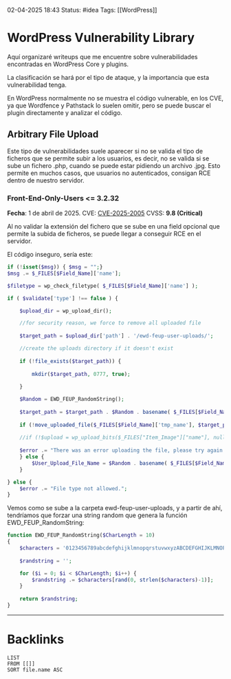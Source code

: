02-04-2025 18:43
Status: #idea
Tags: [[WordPress]]

# WordPress Vulnerability Library

Aquí organizaré writeups que me encuentre sobre vulnerabilidades encontradas en WordPress Core y plugins.

La clasificación se hará por el tipo de ataque, y la importancia que esta vulnerabilidad tenga.

En WordPress normalmente no se muestra el código vulnerable, en los CVE, ya que Wordfence y Pathstack lo suelen omitir, pero se puede buscar el plugin directamente y analizar el código.

## Arbitrary File Upload

Este tipo de vulnerabilidades suele aparecer si no se valida el tipo de ficheros que se permite subir a los usuarios, es decir, no se valida si se sube un fichero .php, cuando se puede estar pidiendo un archivo .jpg. Esto permite en muchos casos, que usuarios no autenticados, consigan RCE dentro de nuestro servidor.

### Front-End-Only-Users <= 3.2.32

**Fecha**: 1 de abril de 2025.
CVE: [CVE-2025-2005](https://www.cve.org/CVERecord?id=CVE-2025-2005)
CVSS: **9.8 (Critical)**

Al no validar la extensión del fichero que se sube en una field opcional que permite la subida de ficheros, se puede llegar a conseguir RCE en el servidor.

El código inseguro, sería este:

```php
if (!isset($msg)) { $msg = "";}
$msg .= $_FILES[$Field_Name]['name'];

$filetype = wp_check_filetype( $_FILES[$Field_Name]['name'] );

if ( $validate['type'] !== false ) {

	$upload_dir = wp_upload_dir();

	//for security reason, we force to remove all uploaded file
	
	$target_path = $upload_dir['path'] . '/ewd-feup-user-uploads/';

	//create the uploads directory if it doesn't exist
	
	if (!file_exists($target_path)) {
	
		mkdir($target_path, 0777, true);
	
	}

	$Random = EWD_FEUP_RandomString();
	
	$target_path = $target_path . $Random . basename( $_FILES[$Field_Name]['name']);
	
	if (!move_uploaded_file($_FILES[$Field_Name]['tmp_name'], $target_path)) {
	
	//if (!$upload = wp_upload_bits($_FILES["Item_Image"]["name"], null, file_get_contents($_FILES["Item_Image"]["tmp_name"]))) {
	
	$error .= "There was an error uploading the file, please try again!";
	} else {
		$User_Upload_File_Name = $Random . basename( $_FILES[$Field_Name]  ['name']);
	}

} else {
	$error .= "File type not allowed.";
}
```

Vemos como se sube a la carpeta ewd-feup-user-uploads, y a partir de ahí, tendríamos que forzar una string random que genera la función EWD_FEUP_RandomString:

```php
function EWD_FEUP_RandomString($CharLength = 10)
{
	$characters = '0123456789abcdefghijklmnopqrstuvwxyzABCDEFGHIJKLMNOPQRSTUVWXYZ';
	
	$randstring = '';

	for ($i = 0; $i < $CharLength; $i++) {
		$randstring .= $characters[rand(0, strlen($characters)-1)];
	}
	
	return $randstring;
}
```


---
# Backlinks

```dataview
LIST
FROM [[]]
SORT file.name ASC
```
